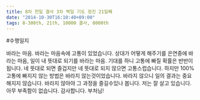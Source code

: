 ```yaml
---
title: 8차 천일 결사 3차 백일 기도 정진 21일째
date: "2014-10-30T16:10:40+09:00"
tags: 8-300th, 21th, 10000 결사, 8000th
---
```


#수행일지

바라는 마음. 바라는 마음속에 고통이 있었습니다. 상대가 어떻게 해주기를 은연중에 바라는 마음, 일이 내 뜻대로 되기를 바라는 마음. 기대를 하니 고통에 빠질 확률은 반반이 됩니다. 네 뜻대로 되면 즐겁지만 네 뜻대로 되지 않으면 고통스럽습니다. 하지만 100% 고통에 빠지지 않는 방법은 바라지 않는것이었습니다. 바라지 않으니 일의 결과는 중요해지지 않습니다. 바라지 않아야 그 과정을 즐길수있나 봅니다. 저는 잘 살고 있습니다. 아무 부족함이 없습니다. 감사합니다. 부처님!
